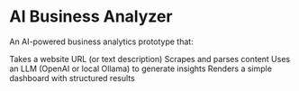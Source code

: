 # AI Business Analyzer
An AI-powered business analytics prototype that:

Takes a website URL (or text description)
Scrapes and parses content
Uses an LLM (OpenAI or local Ollama) to generate insights
Renders a simple dashboard with structured results
